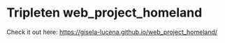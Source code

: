 # Tripleten web_project_homeland
Check it out here: https://gisela-lucena.github.io/web_project_homeland/
